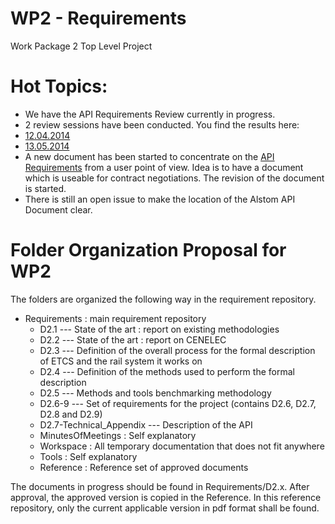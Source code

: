 WP2 - Requirements
==================
Work Package 2 Top Level Project

Hot Topics:
===========
* We have the API Requirements Review currently in progress.  
* 2 review sessions have been conducted. You find the results here:
 * [12.04.2014](https://github.com/openETCS/requirements/tree/master/D2.7-Technical_Appendix/2014-04-12-Munich-Meeting)
 * [13.05.2014](https://github.com/openETCS/requirements/tree/master/D2.7-Technical_Appendix/2014-05-13-Munich-Meeting)
* A new document has been started to concentrate on the [API Requirements](https://github.com/openETCS/requirements/blob/master/D2.7-Technical_Appendix/2014-05-13-Munich-Meeting/openETCS-API.pdf) from a user point of view. Idea is to have a document which is useable for contract negotiations.
 The revision of the document is started.
* There is still an open issue to make the location of the Alstom API Document clear.

Folder Organization Proposal for WP2
====================================
The folders are organized the following way in the requirement repository.

* Requirements : main requirement repository
    * D2.1 --- State of the art : report on existing methodologies 
    * D2.2 --- State of the art : report on CENELEC 
    * D2.3 --- Definition of the overall process for the formal description of ETCS and the rail system it works on
    * D2.4 --- Definition of the methods used to perform the formal description
    * D2.5 --- Methods and tools benchmarking methodology
    * D2.6-9 --- Set of requirements for the project (contains D2.6, D2.7, D2.8 and D2.9)
    * D2.7-Technical_Appendix --- Description of the API
    * MinutesOfMeetings : Self explanatory
    * Workspace : All temporary documentation that does not fit anywhere
    * Tools : Self explanatory
    * Reference : Reference set of approved documents


The documents in progress should be found in Requirements/D2.x. After approval, the approved version is copied in the
Reference. In this reference repository, only the current applicable version in pdf format shall be found.

